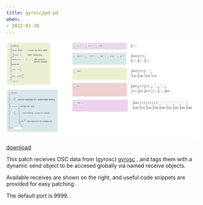 ```yaml
---
title: gyrosc2pd.pd 
when: 
- 2022-01-30
---
```


![Pasted image 20220129134527.png](Pasted%20image%2020220129134527.png)

[download](gyrosc2pd.pd)

This patch receives OSC data from (gyrosc)
[gyrosc](https://www.bitshapesoftware.com/instruments/gyrosc/) , and tags them with a dynamic send object to be accesed globally via named receive objects. 

Available receives are shown on the right, and useful code snippets are provided for easy patching.

The default port is 9999.

